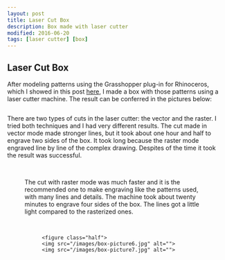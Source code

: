 ```yaml
---
layout: post
title: Laser Cut Box
description: Box made with laser cutter
modified: 2016-06-20
tags: [laser cutter] [box]
---
```


## Laser Cut Box

After modeling patterns using the Grasshopper plug-in for Rhinoceros, which I showed in this post [here](http://jfunatsu.github.io/grasshopper-box/), I made a box with those patterns using a laser cutter machine. The result can be conferred in the pictures below:

<figure>
<img src="/images/box-picture1.jpg" alt="">
</Figure>

There are two types of cuts in the laser cutter: the vector and the raster. I tried both techniques and I had very different results.
The cut made in vector mode made stronger lines, but it took about one hour and half to engrave two sides of the box. It took long because the raster mode engraved line by line of the complex drawing. Despites of the time it took the result was successful.

<figure class="half">
	<img src="/images/box-picture2.jpg" alt="">
	<img src="/images/box-picture3.jpg" alt="">

The cut with raster mode was much faster and it is the recommended one to make engraving like the patterns used, with many lines and details. The machine took about twenty minutes to engrave four sides of the box. The lines got a little light compared to the rasterized ones.

<figure class="half">
	<img src="/images/box-picture4.jpg" alt="">
	<img src="/images/box-picture5.jpg" alt="">
	
	<figure class="half">
	<img src="/images/box-picture6.jpg" alt="">
	<img src="/images/box-picture7.jpg" alt="">
